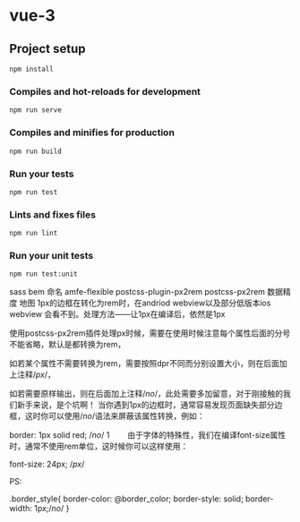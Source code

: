 # vue-3

## Project setup
```
npm install
```

### Compiles and hot-reloads for development
```
npm run serve
```

### Compiles and minifies for production
```
npm run build
```

### Run your tests
```
npm run test
```

### Lints and fixes files
```
npm run lint
```

### Run your unit tests
```
npm run test:unit
```


sass bem 命名
amfe-flexible
postcss-plugin-px2rem
postcss-px2rem
数据精度
地图
1px的边框在转化为rem时，在andriod webview以及部分低版本ios webview 会看不到。处理方法——让1px在编译后，依然是1px


使用postcss-px2rem插件处理px时候，需要在使用时候注意每个属性后面的分号不能省略，默认是都转换为rem，

如若某个属性不需要转换为rem，需要按照dpr不同而分别设置大小，则在后面加上注释/*px*/，

如若需要原样输出，则在后面加上注释/*no*/，此处需要多加留意，对于刚接触的我们新手来说，是个坑啊！
当你遇到1px的边框时，通常容易发现页面缺失部分边框，这时你可以使用/*no*/语法来屏蔽该属性转换，例如：

border: 1px solid red; /*no*/
1
  由于字体的特殊性，我们在编译font-size属性时，通常不使用rem单位，这时候你可以这样使用：

font-size: 24px; /*px*/ 

PS:

.border_style{
    border-color: @border_color;
    border-style: solid;
    border-width: 1px;/*no*/
}